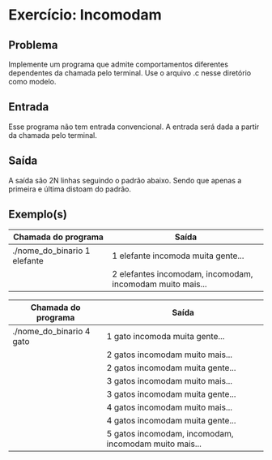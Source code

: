 Exercício: Incomodam
====================


Problema
--------

Implemente um programa que admite comportamentos diferentes dependentes da chamada pelo terminal. Use o arquivo .c nesse diretório como modelo.


Entrada
-------

Esse programa não tem entrada convencional. A entrada será dada a partir da chamada pelo terminal.


Saída
-----

A saída são 2N linhas seguindo o padrão abaixo. Sendo que apenas a primeira e última distoam do padrão.


Exemplo(s)
----------

| Chamada do programa          | Saída                                                     |
|------------------------------|-----------------------------------------------------------|
| ./nome_do_binario 1 elefante | 1 elefante incomoda muita gente...                        |
|                              | 2 elefantes incomodam, incomodam, incomodam muito mais... |


| Chamada do programa      | Saída                                                 |
|--------------------------|-------------------------------------------------------|
| ./nome_do_binario 4 gato | 1 gato incomoda muita gente...                        |
|                          | 2 gatos incomodam muito mais...                       |
|                          | 2 gatos incomodam muita gente...                      |
|                          | 3 gatos incomodam muito mais...                       |
|                          | 3 gatos incomodam muita gente...                      |
|                          | 4 gatos incomodam muito mais...                       |
|                          | 4 gatos incomodam muita gente...                      |
|                          | 5 gatos incomodam, incomodam, incomodam muito mais... |

